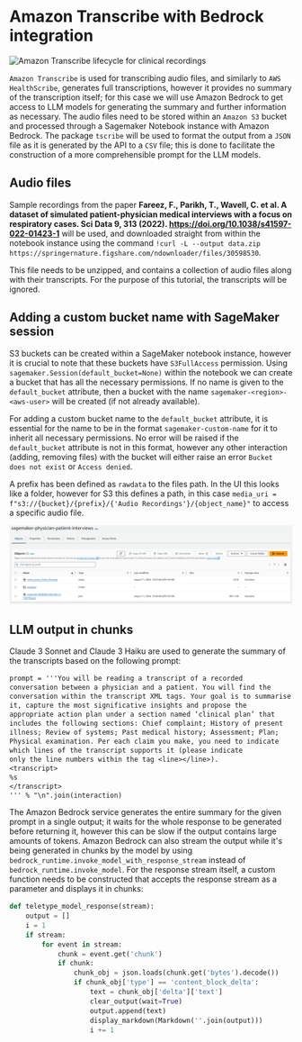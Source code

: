 # Amazon Transcribe with Bedrock integration

![Amazon Transcribe lifecycle for clinical recordings](https://static.us-east-1.prod.workshops.aws/public/c595bc30-dc78-47c5-920a-b880f9ff0856/static/images/transcribe-and-claude3/clinicalplans_genai.003.png)

`Amazon Transcribe` is used for transcribing audio files, and similarly to `AWS HealthScribe`, generates full transcriptions, however it provides no summary of the transcription itself; for this case we will use Amazon Bedrock to get access to LLM models for generating the summary and further information as necessary. The audio files need to be stored within an `Amazon S3` bucket and processed through a Sagemaker Notebook instance with Amazon Bedrock. The package `tscribe` will be used to format the output from a `JSON` file as it is generated by the API to a `CSV` file; this is done to facilitate the construction of a more comprehensible prompt for the LLM models.

## Audio files

Sample recordings from the paper **Fareez, F., Parikh, T., Wavell, C. et al. A dataset of simulated patient-physician medical interviews with a focus on respiratory cases. Sci Data 9, 313 (2022). https://doi.org/10.1038/s41597-022-01423-1** will be used, and downloaded straight from within the notebook instance using the command `!curl -L --output data.zip https://springernature.figshare.com/ndownloader/files/30598530`.

This file needs to be unzipped, and contains a collection of audio files along with their transcripts. For the purpose of this tutorial, the transcripts will be ignored.

## Adding a custom bucket name with SageMaker session

S3 buckets can be created within a SageMaker notebook instance, however it is crucial to note that these buckets have `S3FullAccess` permission. Using `sagemaker.Session(default_bucket=None)` within the notebook we can create a bucket that has all the necessary permissions. If no name is given to the `default_bucket` attribute, then a bucket with the name `sagemaker-<region>-<aws-user>` will be created (if not already available).

For adding a custom bucket name to the `default_bucket` attribute, it is essential for the name to be in the format `sagemaker-custom-name` for it to inherit all necessary permissions. No error will be raised if the `default_bucket` attribute is not in this format, however any other interaction (adding, removing files) with the bucket will either raise an error `Bucket does not exist` or `Access denied`.

A prefix has been defined as `rawdata` to the files path. In the UI this looks like a folder, however for S3 this defines a path, in this case `media_uri = f"s3://{bucket}/{prefix}/{'Audio Recordings'}/{object_name}"` to access a specific audio file.

![S3 bucket file structure](../images/image-17.png)

## LLM output in chunks

Claude 3 Sonnet and Claude 3 Haiku are used to generate the summary of the transcripts based on the following prompt: <br>
```
prompt = '''You will be reading a transcript of a recorded conversation between a physician and a patient. You will find the conversation within the transcript XML tags. Your goal is to summarise 
it, capture the most significative insights and propose the appropriate action plan under a section named ‘clinical plan’ that includes the following sections: Chief complaint; History of present 
illness; Review of systems; Past medical history; Assessment; Plan; Physical examination. Per each claim you make, you need to indicate which lines of the transcript supports it (please indicate 
only the line numbers within the tag <line></line>).
<transcript>
%s
</transcript>
''' % "\n".join(interaction)
```
The Amazon Bedrock service generates the entire summary for the given prompt in a single output; it waits for the whole response to be generated before returning it, however this can be slow if the output contains large amounts of tokens. Amazon Bedrock can also stream the output while it's being generated in chunks by the model by using `bedrock_runtime.invoke_model_with_response_stream` instead of `bedrock_runtime.invoke_model`. For the response stream itself, a custom function needs to be constructed that accepts the response stream as a parameter and displays it in chunks:

```python
def teletype_model_response(stream):
    output = []
    i = 1
    if stream:
        for event in stream:
            chunk = event.get('chunk')
            if chunk:
                chunk_obj = json.loads(chunk.get('bytes').decode())
                if chunk_obj['type'] == 'content_block_delta':
                    text = chunk_obj['delta']['text']
                    clear_output(wait=True)
                    output.append(text)
                    display_markdown(Markdown(''.join(output)))
                    i += 1
```

